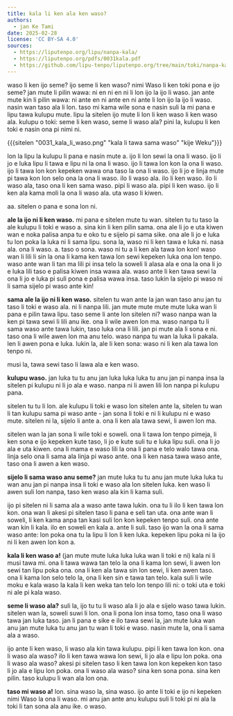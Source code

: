 ```yaml
---
title: kala li ken ala ken waso?
authors:
  - jan Ke Tami
date: 2025-02-28
license: 'CC BY-SA 4.0'
sources:
  - https://liputenpo.org/lipu/nanpa-kala/
  - https://liputenpo.org/pdfs/0031kala.pdf
  - https://github.com/lipu-tenpo/liputenpo.org/tree/main/toki/nanpa-kala
---
```


waso li ken ijo seme? ijo seme li ken waso? nimi Waso li ken toki pona e ijo seme? jan mute li pilin wawa: ni en ni en ni li lon ijo la ijo li waso. jan ante mute kin li pilin wawa: ni ante en ni ante en ni ante li lon ijo la ijo li waso. nasin wan taso ala li lon. taso mi kama wile sona e nasin suli la mi pana e lipu tawa kulupu mute. lipu la sitelen ijo mute li lon li ken waso li ken waso ala. kulupu o toki: seme li ken waso, seme li waso ala? pini la, kulupu li ken toki e nasin ona pi nimi ni.

{{{sitelen "0031_kala_li_waso.png" "kala li tawa sama waso" "kije Weku"}}}

lon la lipu la kulupu li pana e nasin mute a. ijo li lon sewi la ona li waso. ijo li jo e luka lipu li tawa e lipu ni la ona li waso. ijo li tawa lon kon la ona li waso. ijo li tawa lon kon kepeken wawa ona taso la ona li waso. ijo li jo e linja mute pi tawa kon lon selo ona la ona li waso. ilo li waso ala. ilo li ken waso. ilo li waso ala, taso ona li ken sama waso. pipi li waso ala. pipi li ken waso. ijo li ken ala kama moli la ona li waso ala. uta waso li kiwen. 

aa. sitelen o pana e sona lon ni.

**ale la ijo ni li ken waso.** 
mi pana e sitelen mute tu wan. sitelen tu tu taso la ale kulupu li toki e waso a. sina kin li ken pilin sama. ona ale li jo e uta kiwen wan e noka palisa anpa tu e oko tu e sijelo pi sama sike. ona ale li jo e luka tu lon poka la luka ni li sama lipu. sona la, waso ni li ken tawa e luka ni. nasa ala. ona li waso. a. taso o sona. waso ni tu a li ken ala tawa lon kon! waso wan li lili li sin la ona li kama ken tawa lon sewi kepeken luka ona lon tenpo. waso ante wan li tan ma lili pi insa telo la soweli li alasa ala e ona la ona li jo e luka lili taso e palisa kiwen insa wawa ala. waso ante li ken tawa sewi la ona li jo e luka pi suli pona e palisa wawa insa. taso lukin la sijelo pi waso ni li sama sijelo pi waso ante kin!

**sama ale la ijo ni li ken waso.**
sitelen tu wan ante la jan wan taso anu jan tu taso li toki e waso ala. ni li nanpa lili. jan mute mute mute mute luka wan li pana e pilin tawa lipu. taso seme li ante lon sitelen ni? waso nanpa wan la ken pi tawa sewi li lili anu ike. ona li wile awen lon ma. waso nanpa tu li sama waso ante tawa lukin, taso luka ona li lili. jan pi mute ala li sona e ni. taso ona li wile awen lon ma anu telo. waso nanpa tu wan la luka li pakala. len li awen pona e luka. lukin la, ale li ken sona: waso ni li ken ala tawa lon tenpo ni.

musi la, tawa sewi taso li lawa ala e ken waso.

**kulupu waso.**
jan luka tu tu anu jan luka luka luka tu anu jan pi nanpa insa la sitelen pi kulupu ni li jo ala e waso. nanpa ni li awen lili lon nanpa pi kulupu pana. 

sitelen tu tu li lon. ale kulupu li toki e waso lon sitelen ante la, sitelen tu wan li tan kulupu sama pi waso ante - jan sona li toki e ni li kulupu ni e waso mute. sitelen ni la, sijelo li ante a. ona li ken ala tawa sewi, li awen lon ma.

sitelen wan la jan sona li wile toki e soweli. ona li tawa lon tenpo pimeja, li ken sona e ijo kepeken kute taso, li jo e kute suli tu e luka lipu suli. ona li jo ala e uta kiwen. ona li mama e waso lili la ona li pana e telo walo tawa ona. linja selo ona li sama ala linja pi waso ante. ona li ken nasa tawa waso ante, taso ona li awen a ken waso.

**sijelo li sama waso anu seme?**
jan mute luka tu tu anu jan mute luka luka tu wan anu jan pi nanpa insa li toki e waso ala lon sitelen luka. ken waso li awen suli lon nanpa, taso ken waso ala kin li kama suli.

ijo pi sitelen ni li sama ala a waso ante tawa lukin. ona tu li ilo li ken tawa lon kon. ona wan li akesi pi sitelen taso li pana e seli tan uta. ona ante wan li soweli, li ken kama anpa tan kasi suli lon kon kepeken tenpo suli. ona ante wan kin li kala. ilo en soweli en kala a. ante li suli. taso ijo wan la ona li sama waso ante: lon poka ona tu la lipu li lon li ken luka. kepeken lipu poka ni la ijo ni li ken awen lon kon a. 

**kala li ken waso a!**
(jan mute mute luka luka luka wan li toki e ni) kala ni li musi tawa mi. ona li tawa wawa tan telo la ona li kama lon sewi, li awen lon sewi tan lipu poka ona. ona li ken ala tawa sin lon sewi, li ken awen taso. ona li kama lon selo telo la, ona li ken sin e tawa tan telo. kala suli li wile moku e kala waso la kala li ken weka tan telo lon tenpo lili ni: o toki uta e toki ni ale pi kala waso.

**seme li waso ala?**
suli la, ijo tu tu li waso ala li jo ala e sijelo waso tawa lukin. sitelen wan la, soweli suwi li lon. ona li pona lon insa tomo, taso ona li waso tawa jan luka taso. jan li pana e sike e ilo tawa sewi la, jan mute luka wan anu jan mute luka tu anu jan tu wan li toki e waso. nasin mute la, ona li sama ala a waso.

ijo ante li ken waso, li waso ala kin tawa kulupu. pipi li ken tawa lon kon. ona li waso ala waso? ilo li ken tawa wawa lon sewi, li jo ala e lipu lon poka. ona li waso ala waso? akesi pi sitelen taso li ken tawa lon kon kepeken kon taso li jo ala e lipu lon poka. ona li waso ala waso? sina ken sona pona. sina ken pilin. taso kulupu li wan ala lon ona.

**taso mi waso a!**
lon. sina waso la, sina waso. ijo ante li toki e ijo ni kepeken nimi Waso la ona li waso. mi anu jan ante anu kulupu suli li toki pi ni ala la toki li tan sona ala anu ike. o waso. 
